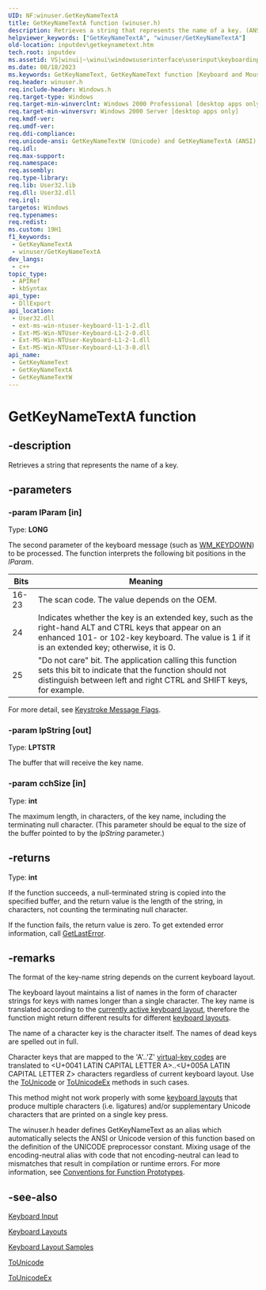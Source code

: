 ```yaml
---
UID: NF:winuser.GetKeyNameTextA
title: GetKeyNameTextA function (winuser.h)
description: Retrieves a string that represents the name of a key. (ANSI)
helpviewer_keywords: ["GetKeyNameTextA", "winuser/GetKeyNameTextA"]
old-location: inputdev\getkeynametext.htm
tech.root: inputdev
ms.assetid: VS|winui|~\winui\windowsuserinterface\userinput\keyboardinput\keyboardinputreference\keyboardinputfunctions\getkeynametext.htm
ms.date: 08/18/2023
ms.keywords: GetKeyNameText, GetKeyNameText function [Keyboard and Mouse Input], GetKeyNameTextA, GetKeyNameTextW, _win32_GetKeyNameText, _win32_getkeynametext_cpp, inputdev.getkeynametext, winui._win32_getkeynametext, winuser/GetKeyNameText, winuser/GetKeyNameTextA, winuser/GetKeyNameTextW
req.header: winuser.h
req.include-header: Windows.h
req.target-type: Windows
req.target-min-winverclnt: Windows 2000 Professional [desktop apps only]
req.target-min-winversvr: Windows 2000 Server [desktop apps only]
req.kmdf-ver: 
req.umdf-ver: 
req.ddi-compliance: 
req.unicode-ansi: GetKeyNameTextW (Unicode) and GetKeyNameTextA (ANSI)
req.idl: 
req.max-support: 
req.namespace: 
req.assembly: 
req.type-library: 
req.lib: User32.lib
req.dll: User32.dll
req.irql: 
targetos: Windows
req.typenames: 
req.redist: 
ms.custom: 19H1
f1_keywords:
 - GetKeyNameTextA
 - winuser/GetKeyNameTextA
dev_langs:
 - c++
topic_type:
 - APIRef
 - kbSyntax
api_type:
 - DllExport
api_location:
 - User32.dll
 - ext-ms-win-ntuser-keyboard-l1-1-2.dll
 - Ext-MS-Win-NTUser-Keyboard-L1-2-0.dll
 - Ext-MS-Win-NTUser-Keyboard-L1-2-1.dll
 - Ext-MS-Win-NTUser-Keyboard-L1-3-0.dll
api_name:
 - GetKeyNameText
 - GetKeyNameTextA
 - GetKeyNameTextW
---
```


# GetKeyNameTextA function


## -description

Retrieves a string that represents the name of a key.

## -parameters

### -param lParam [in]

Type: <b>LONG</b>

The second parameter of the keyboard message (such as <a href="/windows/desktop/inputdev/wm-keydown">WM_KEYDOWN</a>) to be processed. The function interprets the following bit positions in the <i>lParam</i>.

| Bits  | Meaning |
|-------|---------|
| 16-23 | The scan code. The value depends on the OEM. |
| 24    | Indicates whether the key is an extended key, such as the right-hand ALT and CTRL keys that appear on an enhanced 101- or 102-key keyboard. The value is 1 if it is an extended key; otherwise, it is 0. |
| 25    | "Do not care" bit. The application calling this function sets this bit to indicate that the function should not distinguish between left and right CTRL and SHIFT keys, for example. |

For more detail, see [Keystroke Message Flags](/windows/win32/inputdev/about-keyboard-input#keystroke-message-flags).

### -param lpString [out]

Type: <b>LPTSTR</b>

The buffer that will receive the key name.

### -param cchSize [in]

Type: <b>int</b>

The maximum length, in characters, of the key name, including the terminating null character. (This parameter should be equal to the size of the buffer pointed to by the <i>lpString</i> parameter.)

## -returns

Type: <b>int</b>

If the function succeeds, a null-terminated string is copied into the specified buffer, and the return value is the length of the string, in characters, not counting the terminating null character.

If the function fails, the return value is zero. To get extended error information, call <a href="/windows/desktop/api/errhandlingapi/nf-errhandlingapi-getlasterror">GetLastError</a>.

## -remarks

The format of the key-name string depends on the current keyboard layout.

The keyboard layout maintains a list of names in the form of character strings for keys with names longer than a single character.
The key name is translated according to the [currently active keyboard layout](/windows/win32/inputdev/about-keyboard-input#languages-locales-and-keyboard-layouts), therefore the function might return different results for different [keyboard layouts](/globalization/windows-keyboard-layouts).

The name of a character key is the character itself. The names of dead keys are spelled out in full.

Character keys that are mapped to the 'A'..'Z' [virtual-key codes](/windows/win32/inputdev/virtual-key-codes) are translated to <U+0041 LATIN CAPITAL LETTER A>..<U+005A LATIN CAPITAL LETTER Z> characters regardless of current keyboard layout. Use the [ToUnicode](/windows/win32/api/winuser/nf-winuser-tounicode) or [ToUnicodeEx](/windows/win32/api/winuser/nf-winuser-tounicodeex) methods in such cases.

This method might not work properly with some [keyboard layouts](/globalization/windows-keyboard-layouts) that produce multiple characters (i.e. ligatures) and/or supplementary Unicode characters that are printed on a single key press.

The winuser.h header defines GetKeyNameText as an alias which automatically selects the ANSI or Unicode version of this function based on the definition of the UNICODE preprocessor constant. Mixing usage of the encoding-neutral alias with code that not encoding-neutral can lead to mismatches that result in compilation or runtime errors. For more information, see [Conventions for Function Prototypes](/windows/win32/intl/conventions-for-function-prototypes).

## -see-also

[Keyboard Input](/windows/desktop/inputdev/keyboard-input)

[Keyboard Layouts](/globalization/windows-keyboard-layouts)

[Keyboard Layout Samples](/samples/microsoft/windows-driver-samples/keyboard-layout-samples)

[ToUnicode](/windows/win32/api/winuser/nf-winuser-tounicode)

[ToUnicodeEx](/windows/win32/api/winuser/nf-winuser-tounicodeex)
